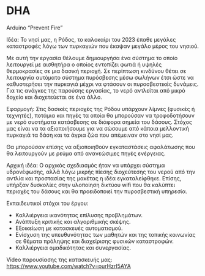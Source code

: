 # DHA
Arduino “Prevent Fire”

Ιδέα:
Το νησί μας, η Ρόδος, το καλοκαίρι του 2023 έπαθε μεγάλες καταστροφές λόγω των πυρκαγιών που έκαψαν μεγάλο μέρος του νησιού.

Με αυτή την εργασία θέλουμε δημιουργήσα ένα σύστημα το οποίο λειτουργεί με αισθητήρα ο οποίος εντοπίζει φωτιά ή υψηλές θερμοκρασίες σε μια δασική περιοχή. Σε περίπτωση κινδύνου θέτει σε λειτουργία αυτόματο σύστημα πυρόσβεσης μέσω σωλήνων έτσι ώστε να καθυστερήσει την πυρκαγιά μέχρι να φτάσουν οι πυροσβεστικές δυνάμεις. Για τις ανάγκες της παρούσης εργασίας, το νερό αντλείται από μικρό δοχείο και διοχετεύεται σε ένα άλλο. 

Εφαρμογή:
Στις δασικές περιοχές της Ρόδου υπάρχουν λίμνες (φυσικές ή τεχνητές), ποτάμια και πηγές τα οποία θα μπορούσαν να τροφοδοτήσουν με νερό συστήματα κατάσβεσης σε διάφορα σημεία του δάσους. Στόχος μας είναι να τα αξιοποιήσουμε για να σώσουμε από κάποια μελλοντική πυρκαγιά τα δάση και τα άγρια ζώα που απέμειναν στο νησί μας.

Θα μπορούσαν επίσης να αξιοποιηθούν εγκαταστάσεις αφαλάτωσης που θα λειτουργούν με ρεύμα από ανανεώσιμες πηγές ενέργειας.

Αρχική ιδέα:
Ο αρχικός σχεδιασμός ήταν να υπάρχει σύστημα υδρονέφωσης, αλλά λόγω μικρής πίεσης διοχεύτεσης του νερού από την αντλία και προστασίας της μακέτας η ιδέα εγκαταλείφθηκε. Επίσης, υπήρξαν δυσκολίες στην υλοποίηση δικτύου wifi που θα καλύπτει περιοχές του δάσους και θα προειδοποιεί την πυροσβεστική υπηρεσία.

Εκπαιδευτικοί στόχοι του έργου:
- Καλλιέργεια ικανότητας επίλυσης προβλημάτων.
- Ανάπτυξη κριτικής και αλγοριθμικής σκέψης.
- Εξοικείωση με κατασκευές αυτοματισμού.
- Ενίσχυση της υπευθυνότητας των μαθητών και της τοπικής κοινωνίας σε θέματα πρόληψης και διαχείρισης φυσικών καταστροφών.
- Καλλιέργεια ομαδικότητας και συνεργασίας.

Video παρουσίασης της κατασκευής μας: https://www.youtube.com/watch?v=purHzrI5AYA
